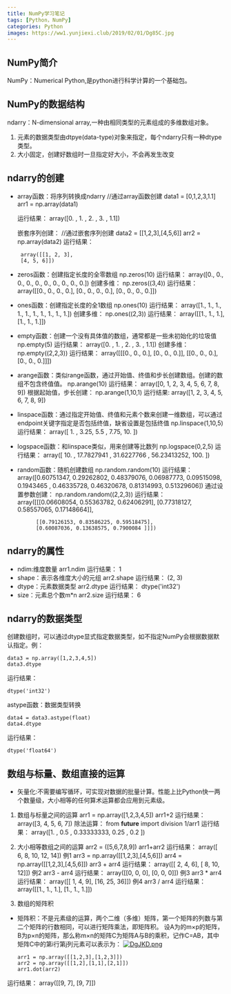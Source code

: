 ```yaml
---
title: NumPy学习笔记
tags: [Python，NumPy]
categories: Python
images: https://ww1.yunjiexi.club/2019/02/01/Dg85C.jpg
---
```

## NumPy简介
NumPy：Numerical Python,是python进行科学计算的一个基础包。

## NumPy的数据结构
ndarry：N-dimensional array,一种由相同类型的元素组成的多维数组对象。
1. 元素的数据类型由dtpye(data-type)对象来指定，每个ndarry只有一种dtype类型。
2. 大小固定，创建好数组时一旦指定好大小，不会再发生改变 

## ndarry的创建
* array函数：将序列转换成ndarry
        //通过array函数创建
	    data1 = [0,1,2,3,1.1]
	    arr1 = np.array(data1)

  运行结果：
       array([0. , 1. , 2. , 3. , 1.1])

  嵌套序列创建：
	    //通过嵌套序列创建
	    data2 = [[1,2,3],[4,5,6]]
	    arr2 = np.array(data2)
  运行结果：

       array([[1, 2, 3],
       [4, 5, 6]])
- zeros函数：创建指定长度的全零数组
      np.zeros(10)
  运行结果：
      array([0., 0., 0., 0., 0., 0., 0., 0., 0., 0.])
  创建多维：
      np.zeros((3,4))
  运行结果：
	  array([[0., 0., 0., 0.],
	   [0., 0., 0., 0.],
	   [0., 0., 0., 0.]])

- ones函数：创建指定长度的全1数组
	  np.ones(10)
  运行结果：
      array([1., 1., 1., 1., 1., 1., 1., 1., 1., 1.])
  创建多维：
      np.ones((2,3))
  运行结果：
	  array([[1., 1., 1.],
	        [1., 1., 1.]])
- empty函数：创建一个没有具体值的数组，通常都是一些未初始化的垃圾值
      np.empty(5)
  运行结果：
      array([0. , 1. , 2. , 3. , 1.1])
  创建多维：
      np.empty((2,2,3))
  运行结果：
	  array([[[0., 0., 0.],
	        [0., 0., 0.]],
	        [[0., 0., 0.],
	        [0., 0., 0.]]])
- arange函数：类似range函数，通过开始值、终值和步长创建数组。创建的数组不包含终值值。
      np.arange(10)
  运行结果：
      array([0, 1, 2, 3, 4, 5, 6, 7, 8, 9])
  根据起始值，步长创建：
	  np.arange(1,10,1)
  运行结果:
      array([1, 2, 3, 4, 5, 6, 7, 8, 9])
- linspace函数：通过指定开始值、终值和元素个数来创建一维数组，可以通过endpoint关键字指定是否包括终值，缺省设置是包括终值
      np.linspace(1,10,5)
  运行结果：
	  array([ 1.  ,  3.25,  5.5 ,  7.75, 10.  ])
- logspace函数：和linspace类似，用来创建等比数列
      np.logspace(0,2,5)
  运行结果：
      array([ 10.        ,  17.7827941 ,  31.6227766 ,  56.23413252,
		       100.        ])
- random函数：随机创建数组
	  np.random.random(10)
  运行结果：
	  array([0.60751347, 0.29262802, 0.48379076, 0.06987773, 0.09515098,
             0.1943465 , 0.46335728, 0.46320678, 0.81314993, 0.51329606])
  通过设置参数创建：
      np.random.random((2,2,3))
  运行结果：
	  array([[[0.06608054, 0.55363782, 0.62406291],
	        [0.77318127, 0.58557065, 0.17148664]],
	
	        [[0.79126153, 0.83586225, 0.59518475],
	        [0.60087036, 0.13638575, 0.7900084 ]]])

## ndarry的属性
- ndim:维度数量
      arr1.ndim
  运行结果：
      1
- shape：表示各维度大小的元组
	  arr2.shape
  运行结果：
      (2, 3)
- dtype：元素数据类型
      arr2.dtype
  运行结果：
      dtype('int32')
- size：元素总个数m*n
      arr2.size
  运行结果：
	  6

## ndarry的数据类型
创建数组时，可以通过dtype显式指定数据类型，如不指定NumPy会根据数据默认指定。例：

    data3 = np.array([1,2,3,4,5])
    data3.dtype
运行结果：

    dtype('int32')

astype函数：数据类型转换

    data4 = data3.astype(float)
    data4.dtype
 运行结果：

    dtype('float64')

## 数组与标量、数组直接的运算
+ 矢量化:不需要编写循环，可实现对数据的批量计算。性能上比Python快一两个数量级，大小相等的任何算术运算都会应用到元素级。
1. 数组与标量之间的运算
       arr1 = np.array([1,2,3,4,5])
       arr1+2
运行结果：
	   array([3, 4, 5, 6, 7])
除法运算：
	   from __future__ import division
	   1/arr1
运行结果：
       array([1.        , 0.5       , 0.33333333, 0.25      , 0.2       ])

2. 大小相等数组之间的运算
	   arr2 = ([5,6,7,8,9])
	   arr1+arr2
运行结果：
       array([ 6,  8, 10, 12, 14])
例1
		arr3 = np.array([[1,2,3],[4,5,6]])
		arr4 = np.array([[1,2,3],[4,5,6]])
		arr3 + arr4
运行结果：
	    array([[ 2,  4,  6],
	           [ 8, 10, 12]])
例2
       arr3 - arr4
运行结果：
	   array([[0, 0, 0],
	       [0, 0, 0]])
例3
       arr3 * arr4
运行结果：
       array([[ 1,  4,  9],
              [16, 25, 36]])
例4
       arr3 / arr4 
运行结果：
       array([[1., 1., 1.],
       [1., 1., 1.]])
3. 数组的矩阵积
- 矩阵积：不是元素级的运算，两个二维（多维）矩阵，第一个矩阵的列数与第二个矩阵的行数相同，可以进行矩阵乘法，即矩阵积。
       设A为的m×p的矩阵，B为p×n的矩阵，那么称m×n的矩阵C为矩阵A与B的乘积，记作C=AB，其中矩阵C中的第i行第j列元素可以表示为：
[![DgJKD.png](https://ww1.yunjiexi.club/2019/02/01/DgJKD.png)](https://www.hualigs.cn/image/DgJKD)

      arr1 = np.array([[1,2,3],[1,2,3]])
      arr2 = np.array([[1,2],[1,1],[2,1]])
      arr1.dot(arr2)
运行结果：
      array([[9, 7],
             [9, 7]])